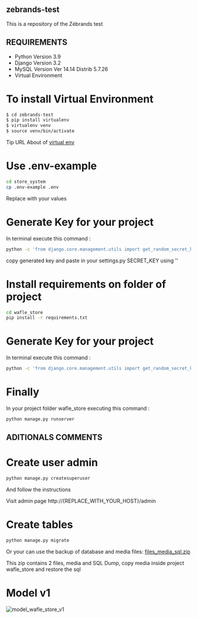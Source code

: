 ## zebrands-test
This is a repository of the Zėbrands test

## REQUIREMENTS

- Python Version 3.9
- Django Version 3.2
- MySQL Version Ver 14.14 Distrib 5.7.26
- Virtual Environment

# To install Virtual Environment
```bash
$ cd zebrands-test
$ pip install virtualenv
$ virtualenv venv
$ source venv/bin/activate
```
Tip URL About of [virtual env](https://sourabhbajaj.com/mac-setup/Python/virtualenv.html)
# Use .env-example
```bash
cd store_system
cp .env-example .env
```
Replace with your values

# Generate Key for your project
In terminal execute this command :
```bash
python -c 'from django.core.management.utils import get_random_secret_key; print(get_random_secret_key())'
```
copy generated key and paste in your settings.py SECRET_KEY using ''

# Install requirements on folder of project
```bash
cd wafle_store
pip install -r requirements.txt
```

# Generate Key for your project
In terminal execute this command :
```bash
python -c 'from django.core.management.utils import get_random_secret_key; print(get_random_secret_key())'
```

# Finally
In your project folder wafle_store executing this command :
```bash
python manage.py runserver
```
## ADITIONALS COMMENTS
# Create user admin
```bash
python manage.py createsuperuser
```
And follow the instructions

Visit admin page http://{REPLACE_WITH_YOUR_HOST}/admin
# Create tables
```bash
python manage.py migrate
```
Or your can use the backup of database and media files:
[files_media_sql.zip](https://github.com/waflecl/zebrands-test/files/6331715/files_media_sql.zip)

This zip contains 2 files, media and SQL Dump, copy media inside project wafle_store and restore the sql
# Model v1
![model_wafle_store_v1](https://user-images.githubusercontent.com/4990109/115153020-c302ef80-a041-11eb-83bd-353088e4d099.png)


